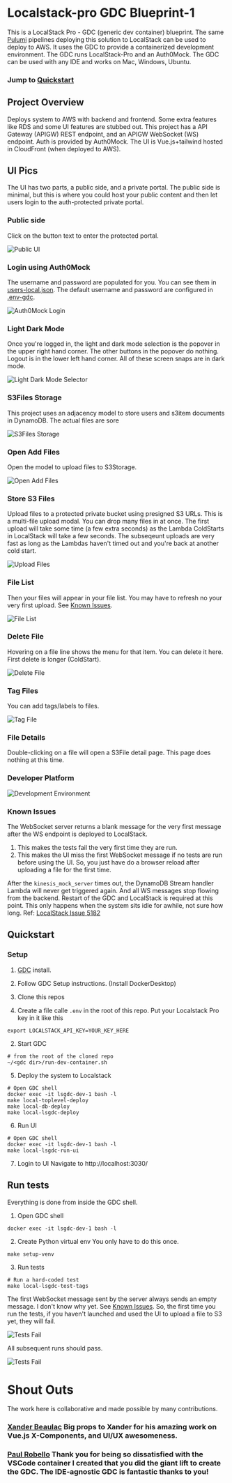 # Localstack-pro GDC Blueprint-1
This is a LocalStack Pro - GDC (generic dev container) blueprint. 
The same [Pulumi](https://www.pulumi.com/registry/packages/aws/) pipelines deploying this solution to LocalStack can be used to deploy to AWS.
It uses the GDC to provide a containerized development environment. The GDC runs LocalStack-Pro and an Auth0Mock. 
The GDC can be used with any IDE and works on Mac, Windows, Ubuntu.

### Jump to [Quickstart](#quickstart)

## Project Overview
Deploys system to AWS with backend and frontend. Some extra features like RDS and some UI features are stubbed
out. 
This project has a API Gateway (APIGW) REST endpoint, and an APIGW WebSocket (WS) endpoint. Auth is provided by Auth0Mock.
The UI is Vue.js+tailwind hosted in CloudFront (when deployed to AWS).

## UI Pics
The UI has two parts, a public side, and a private portal. The public side is minimal, but this is where you could host your
public content and then let users login to the auth-protected private portal.
### Public side
Click on the button text to enter the protected portal. 

![Public UI](./docs/img/public-ui.png "Public UI")

### Login using Auth0Mock
The username and password are populated for you. You can see them in [users-local.json](./users-local.json). The default
username and password are configured in [.env-gdc](./.env-gdc).

![Auth0Mock Login](./docs/img/auth0-login.png "Auth0Mock Login")

### Light Dark Mode
Once you're logged in, the light and dark mode selection is the popover in the upper right hand corner. The other buttons in the popover do nothing.
Logout is in the lower left hand corner. All of these screen snaps are in dark mode.

![Light Dark Mode Selector](./docs/img/dark-mode.png "Light Dark Mode Selector")

### S3Files Storage
This project uses an adjacency model to store users and s3item documents in DynamoDB. The actual files are sore

![S3Files Storage](./docs/img/portal-s3files.png "S3Files Storage")

### Open Add Files
Open the model to upload files to S3Storage.

![Open Add Files](./docs/img/create-add-files.png "Open Add Files")

### Store S3 Files
Upload files to a protected private bucket using presigned S3 URLs. This is a multi-file upload modal. You can drop many files
in at once. The first upload will take some time (a few extra seconds) as the Lambda ColdStarts in LocalStack will take a few seconds. 
The subseqeunt uploads are very fast as long as the Lambdas haven't timed out and you're back at another cold start.

![Upload Files](./docs/img/upload-files.png "Upload Files")

### File List
Then your files will appear in your file list. You may have to refresh no your very first upload. See [Known Issues](#known-issues).

![File List](./docs/img/file-list.png "File List")

### Delete File
Hovering on a file line shows the menu for that item. You can delete it here. First delete is longer (ColdStart).

![Delete File](./docs/img/delete-file.png "Delete File")

### Tag Files
You can add tags/labels to files.

![Tag File](./docs/img/tag-file.png "Tag File")

### File Details
Double-clicking on a file will open a S3File detail page. This page does nothing at this time.


### Developer Platform
![Development Environment](./docs/img/GenericDevContainer.png "Development Environment")

### Known Issues
The WebSocket server returns a blank message for the very first message after the WS endpoint is deployed to LocalStack.
1. This makes the tests fail the very first time they are run.
2. This makes the UI miss the first WebSocket message if no tests are run before using the UI. So, you just have do a browser reload after uploading a file for the first time.

After the `kinesis_mock_server` times out, the DynamoDB Stream handler Lambda will never get triggered again. And all WS messages stop flowing from the backend. Restart of the GDC and LocalStack is required at this point.
This only happens when the system sits idle for awhile, not sure how long. Ref: [LocalStack Issue 5182](https://github.com/localstack/localstack/issues/5182)

## Quickstart

### Setup

1. [GDC](https://gitlab.com/probello/generic-dev-container) install. 
2. Follow GDC Setup instructions. (Install DockerDesktop)
3. Clone this repos


1. Create a file calle `.env` in the root of this repo. Put your Localstack Pro key in it like this

```shell
export LOCALSTACK_API_KEY=YOUR_KEY_HERE
```

2. Start GDC

```shell
# from the root of the cloned repo
~/<gdc dir>/run-dev-container.sh
```

5. Deploy the system to Localstack

```shell
# Open GDC shell
docker exec -it lsgdc-dev-1 bash -l
make local-toplevel-deploy
make local-db-deploy
make local-lsgdc-deploy
```

6. Run UI

```shell
# Open GDC shell
docker exec -it lsgdc-dev-1 bash -l
make local-lsgdc-run-ui
```

7. Login to UI
   Navigate to http://localhost:3030/

## Run tests

Everything is done from inside the GDC shell.

1. Open GDC shell

```shell
docker exec -it lsgdc-dev-1 bash -l
```

2. Create Python virtual env
   You only have to do this once.

```shell
make setup-venv
```

3. Run tests

```shell
# Run a hard-coded test 
make local-lsgdc-test-tags
```
The first WebSocket message sent by the server always sends an empty message. I don't know why yet. See [Known Issues](#known-issues).
So, the first time you run the tests, if you haven't launched and used the UI to upload a file to S3 yet, they will fail.

![Tests Fail](./docs/img/tests-fail.png "Tests Fail")

All subsequent runs should pass.

![Tests Fail](./docs/img/tests-pass.png "Tests Fail")

# Shout Outs
The work here is collaborative and made possible by many contributions.
### [Xander Beaulac](https://gitlab.com/xbeaulac) Big props to Xander for his amazing work on Vue.js X-Components, and UI/UX awesomeness.
### [Paul Robello](https://gitlab.com/probello) Thank you for being so dissatisfied with the VSCode container I created that you did the giant lift to create the GDC. The IDE-agnostic GDC is fantastic thanks to you!
